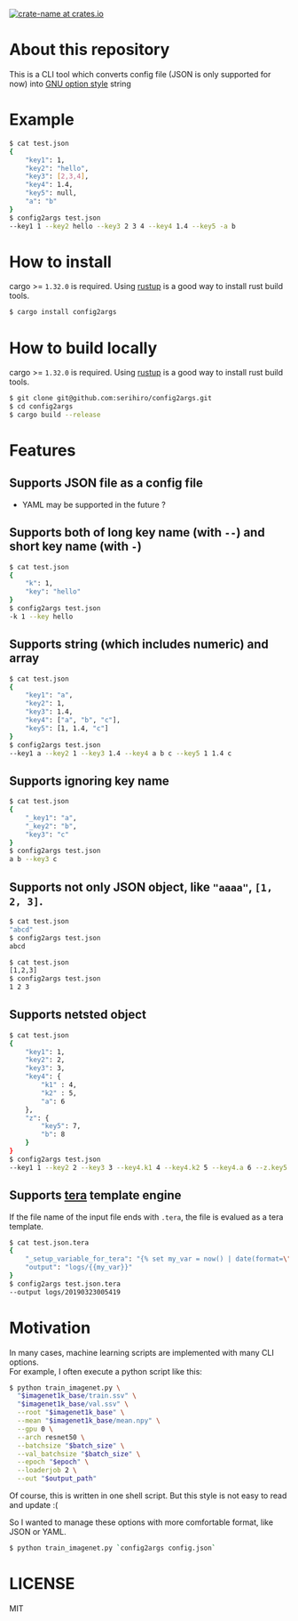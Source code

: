 [![crate-name at crates.io](https://img.shields.io/crates/v/config2args.svg)](https://crates.io/crates/config2args)

# About this repository
This is a CLI tool which converts config file (JSON is only supported for now) into [GNU option style](https://www.gnu.org/prep/standards/html_node/Command_002dLine-Interfaces.html) string

# Example
```sh
$ cat test.json
{
    "key1": 1,
    "key2": "hello",
    "key3": [2,3,4],
    "key4": 1.4,
    "key5": null,
    "a": "b"
}
$ config2args test.json
--key1 1 --key2 hello --key3 2 3 4 --key4 1.4 --key5 -a b
```

# How to install
cargo >= `1.32.0` is required. Using [rustup](https://rustup.rs/) is a good way to install rust build tools.

```sh
$ cargo install config2args
```

# How to build locally
cargo >= `1.32.0` is required. Using [rustup](https://rustup.rs/) is a good way to install rust build tools.

```sh
$ git clone git@github.com:serihiro/config2args.git
$ cd config2args
$ cargo build --release
```

# Features
## Supports JSON file as a config file 
- YAML may be supported in the future ?

## Supports both of long key name (with `--`) and short key name (with `-`)
```sh
$ cat test.json
{
    "k": 1,
    "key": "hello"
}
$ config2args test.json
-k 1 --key hello
```
## Supports string (which includes numeric) and array
```sh
$ cat test.json
{
    "key1": "a",
    "key2": 1,
    "key3": 1.4,
    "key4": ["a", "b", "c"],
    "key5": [1, 1.4, "c"]
}
$ config2args test.json
--key1 a --key2 1 --key3 1.4 --key4 a b c --key5 1 1.4 c
```

## Supports ignoring key name
```sh
$ cat test.json
{
    "_key1": "a",
    "_key2": "b",
    "key3": "c"
}
$ config2args test.json
a b --key3 c
```

## Supports not only JSON object, like `"aaaa"`, `[1, 2, 3]`.
```sh
$ cat test.json
"abcd"
$ config2args test.json
abcd
```

```sh
$ cat test.json
[1,2,3]
$ config2args test.json
1 2 3
```

## Supports netsted object
```sh
$ cat test.json
{
    "key1": 1,
    "key2": 2,
    "key3": 3,
    "key4": {
        "k1" : 4,
        "k2" : 5,
        "a": 6
    },
    "z": {
        "key5": 7,
        "b": 8
    }
}
$ config2args test.json
--key1 1 --key2 2 --key3 3 --key4.k1 4 --key4.k2 5 --key4.a 6 --z.key5 7 --z.b 8
```
## Supports [tera](https://tera.netlify.com/) template engine
If the file name of the input file ends with `.tera`, the file is evalued as a tera template.

```sh
$ cat test.json.tera
{
    "_setup_variable_for_tera": "{% set my_var = now() | date(format=\"%Y%m%d%H%M%S\") %}",
    "output": "logs/{{my_var}}"
}
$ config2args test.json.tera
--output logs/20190323005419
```

# Motivation
In many cases, machine learning scripts are implemented with many CLI options.  
For example, I often execute a python script like this:

```bash
$ python train_imagenet.py \
  "$imagenet1k_base/train.ssv" \
  "$imagenet1k_base/val.ssv" \
  --root "$imagenet1k_base" \
  --mean "$imagenet1k_base/mean.npy" \
  --gpu 0 \
  --arch resnet50 \
  --batchsize "$batch_size" \
  --val_batchsize "$batch_size" \
  --epoch "$epoch" \
  --loaderjob 2 \
  --out "$output_path"
```

Of course, this is written in one shell script.
But this style is not easy to read and update :(

So I wanted to manage these options with more comfortable format, like JSON or YAML.

```bash
$ python train_imagenet.py `config2args config.json`
```

# LICENSE
MIT
